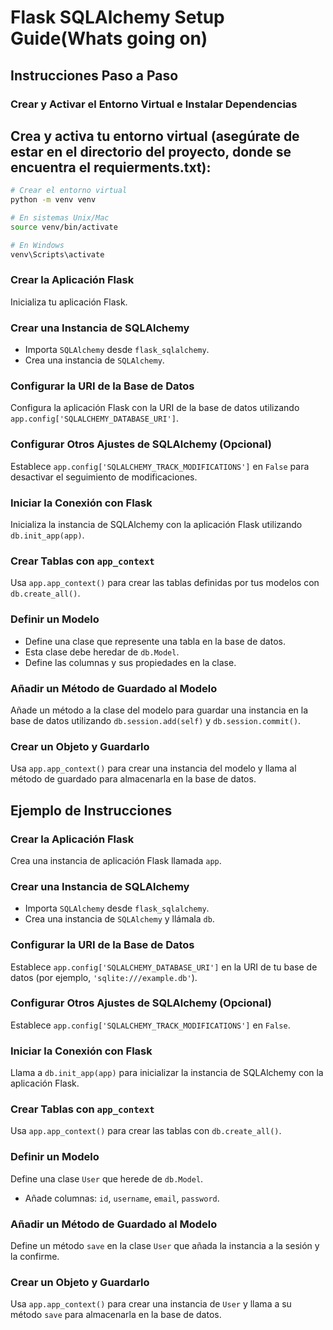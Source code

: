 # Flask SQLAlchemy Setup Guide(Whats going on)

## Instrucciones Paso a Paso

### Crear y Activar el Entorno Virtual e Instalar Dependencias

## Crea y activa tu entorno virtual (asegúrate de estar en el directorio del proyecto, donde se encuentra el requierments.txt):

   ```bash
   # Crear el entorno virtual
   python -m venv venv

   # En sistemas Unix/Mac
   source venv/bin/activate

   # En Windows
   venv\Scripts\activate
   ```

### Crear la Aplicación Flask

Inicializa tu aplicación Flask.

### Crear una Instancia de SQLAlchemy

- Importa `SQLAlchemy` desde `flask_sqlalchemy`.
- Crea una instancia de `SQLAlchemy`.

### Configurar la URI de la Base de Datos

Configura la aplicación Flask con la URI de la base de datos utilizando `app.config['SQLALCHEMY_DATABASE_URI']`.

### Configurar Otros Ajustes de SQLAlchemy (Opcional)

Establece `app.config['SQLALCHEMY_TRACK_MODIFICATIONS']` en `False` para desactivar el seguimiento de modificaciones.

### Iniciar la Conexión con Flask

Inicializa la instancia de SQLAlchemy con la aplicación Flask utilizando `db.init_app(app)`.

### Crear Tablas con `app_context`

Usa `app.app_context()` para crear las tablas definidas por tus modelos con `db.create_all()`.

### Definir un Modelo

- Define una clase que represente una tabla en la base de datos.
- Esta clase debe heredar de `db.Model`.
- Define las columnas y sus propiedades en la clase.

### Añadir un Método de Guardado al Modelo

Añade un método a la clase del modelo para guardar una instancia en la base de datos utilizando `db.session.add(self)` y `db.session.commit()`.

### Crear un Objeto y Guardarlo

Usa `app.app_context()` para crear una instancia del modelo y llama al método de guardado para almacenarla en la base de datos.

## Ejemplo de Instrucciones

### Crear la Aplicación Flask

Crea una instancia de aplicación Flask llamada `app`.

### Crear una Instancia de SQLAlchemy

- Importa `SQLAlchemy` desde `flask_sqlalchemy`.
- Crea una instancia de `SQLAlchemy` y llámala `db`.

### Configurar la URI de la Base de Datos

Establece `app.config['SQLALCHEMY_DATABASE_URI']` en la URI de tu base de datos (por ejemplo, `'sqlite:///example.db'`).

### Configurar Otros Ajustes de SQLAlchemy (Opcional)

Establece `app.config['SQLALCHEMY_TRACK_MODIFICATIONS']` en `False`.

### Iniciar la Conexión con Flask

Llama a `db.init_app(app)` para inicializar la instancia de SQLAlchemy con la aplicación Flask.

### Crear Tablas con `app_context`

Usa `app.app_context()` para crear las tablas con `db.create_all()`.

### Definir un Modelo

Define una clase `User` que herede de `db.Model`.

- Añade columnas: `id`, `username`, `email`, `password`.

### Añadir un Método de Guardado al Modelo

Define un método `save` en la clase `User` que añada la instancia a la sesión y la confirme.

### Crear un Objeto y Guardarlo

Usa `app.app_context()` para crear una instancia de `User` y llama a su método `save` para almacenarla en la base de datos.
